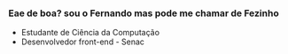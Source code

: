 ### Eae de boa? sou o Fernando mas pode me chamar de Fezinho

- Estudante de Ciência da Computação
- Desenvolvedor front-end - Senac

<div>
  <a href="https://github.com/Fezinh0">
